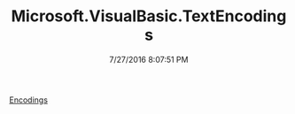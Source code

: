 ﻿---
title: Microsoft.VisualBasic.TextEncodings
date: 7/27/2016 8:07:51 PM
---

[Encodings](T-Microsoft.VisualBasic.TextEncodings.Encodings.html)
